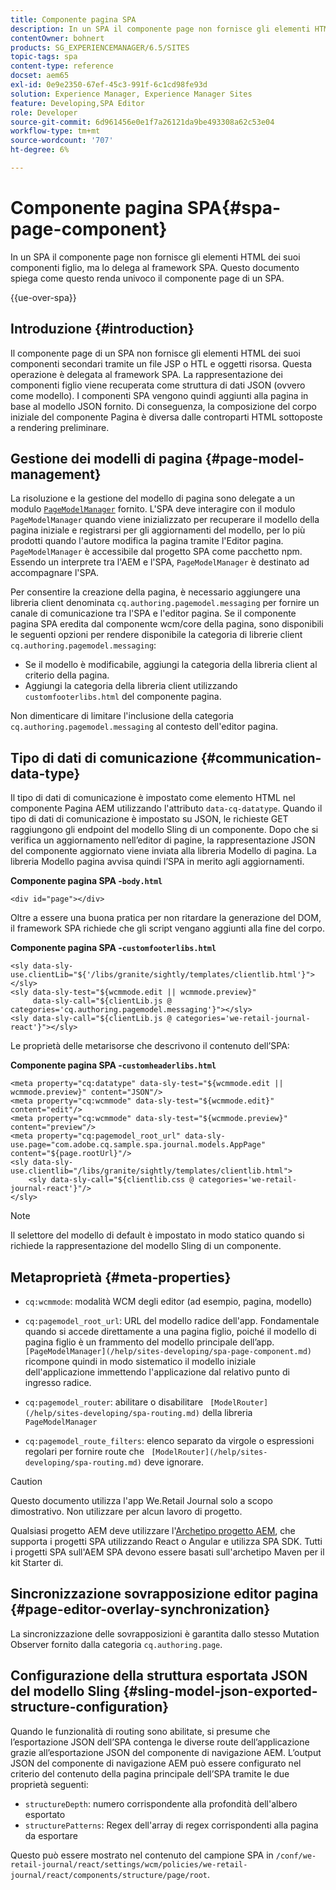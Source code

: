 ```yaml
---
title: Componente pagina SPA
description: In un SPA il componente page non fornisce gli elementi HTML dei suoi componenti figlio, ma lo delega al framework SPA. Questo documento spiega come questo renda univoco il componente page di un SPA.
contentOwner: bohnert
products: SG_EXPERIENCEMANAGER/6.5/SITES
topic-tags: spa
content-type: reference
docset: aem65
exl-id: 0e9e2350-67ef-45c3-991f-6c1cd98fe93d
solution: Experience Manager, Experience Manager Sites
feature: Developing,SPA Editor
role: Developer
source-git-commit: 6d961456e0e1f7a26121da9be493308a62c53e04
workflow-type: tm+mt
source-wordcount: '707'
ht-degree: 6%

---
```



# Componente pagina SPA{#spa-page-component}

In un SPA il componente page non fornisce gli elementi HTML dei suoi componenti figlio, ma lo delega al framework SPA. Questo documento spiega come questo renda univoco il componente page di un SPA.

{{ue-over-spa}}

## Introduzione {#introduction}

Il componente page di un SPA non fornisce gli elementi HTML dei suoi componenti secondari tramite un file JSP o HTL e oggetti risorsa. Questa operazione è delegata al framework SPA. La rappresentazione dei componenti figlio viene recuperata come struttura di dati JSON (ovvero come modello). I componenti SPA vengono quindi aggiunti alla pagina in base al modello JSON fornito. Di conseguenza, la composizione del corpo iniziale del componente Pagina è diversa dalle controparti HTML sottoposte a rendering preliminare.

## Gestione dei modelli di pagina {#page-model-management}

La risoluzione e la gestione del modello di pagina sono delegate a un modulo [`PageModelManager`](/help/sites-developing/spa-blueprint.md#pagemodelmanager) fornito. L&#39;SPA deve interagire con il modulo `PageModelManager` quando viene inizializzato per recuperare il modello della pagina iniziale e registrarsi per gli aggiornamenti del modello, per lo più prodotti quando l&#39;autore modifica la pagina tramite l&#39;Editor pagina. `PageModelManager` è accessibile dal progetto SPA come pacchetto npm. Essendo un interprete tra l&#39;AEM e l&#39;SPA, `PageModelManager` è destinato ad accompagnare l&#39;SPA.

Per consentire la creazione della pagina, è necessario aggiungere una libreria client denominata `cq.authoring.pagemodel.messaging` per fornire un canale di comunicazione tra l&#39;SPA e l&#39;editor pagina. Se il componente pagina SPA eredita dal componente wcm/core della pagina, sono disponibili le seguenti opzioni per rendere disponibile la categoria di librerie client `cq.authoring.pagemodel.messaging`:

* Se il modello è modificabile, aggiungi la categoria della libreria client al criterio della pagina.
* Aggiungi la categoria della libreria client utilizzando `customfooterlibs.html` del componente pagina.

Non dimenticare di limitare l&#39;inclusione della categoria `cq.authoring.pagemodel.messaging` al contesto dell&#39;editor pagina.

## Tipo di dati di comunicazione {#communication-data-type}

Il tipo di dati di comunicazione è impostato come elemento HTML nel componente Pagina AEM utilizzando l&#39;attributo `data-cq-datatype`. Quando il tipo di dati di comunicazione è impostato su JSON, le richieste GET raggiungono gli endpoint del modello Sling di un componente. Dopo che si verifica un aggiornamento nell’editor di pagine, la rappresentazione JSON del componente aggiornato viene inviata alla libreria Modello di pagina. La libreria Modello pagina avvisa quindi l’SPA in merito agli aggiornamenti.

**Componente pagina SPA -`body.html`**

```
<div id="page"></div>
```

Oltre a essere una buona pratica per non ritardare la generazione del DOM, il framework SPA richiede che gli script vengano aggiunti alla fine del corpo.

**Componente pagina SPA -`customfooterlibs.html`**

```
<sly data-sly-use.clientLib="${'/libs/granite/sightly/templates/clientlib.html'}"></sly>
<sly data-sly-test="${wcmmode.edit || wcmmode.preview}"
     data-sly-call="${clientLib.js @ categories='cq.authoring.pagemodel.messaging'}"></sly>
<sly data-sly-call="${clientLib.js @ categories='we-retail-journal-react'}"></sly>
```

Le proprietà delle metarisorse che descrivono il contenuto dell’SPA:

**Componente pagina SPA -`customheaderlibs.html`**

```
<meta property="cq:datatype" data-sly-test="${wcmmode.edit || wcmmode.preview}" content="JSON"/>
<meta property="cq:wcmmode" data-sly-test="${wcmmode.edit}" content="edit"/>
<meta property="cq:wcmmode" data-sly-test="${wcmmode.preview}" content="preview"/>
<meta property="cq:pagemodel_root_url" data-sly-use.page="com.adobe.cq.sample.spa.journal.models.AppPage" content="${page.rootUrl}"/>
<sly data-sly-use.clientlib="/libs/granite/sightly/templates/clientlib.html">
    <sly data-sly-call="${clientlib.css @ categories='we-retail-journal-react'}"/>
</sly>
```

>[!NOTE]
>
>Il selettore del modello di default è impostato in modo statico quando si richiede la rappresentazione del modello Sling di un componente.

## Metaproprietà {#meta-properties}

* `cq:wcmmode`: modalità WCM degli editor (ad esempio, pagina, modello)
* `cq:pagemodel_root_url`: URL del modello radice dell&#39;app. Fondamentale quando si accede direttamente a una pagina figlio, poiché il modello di pagina figlio è un frammento del modello principale dell’app. ` [PageModelManager](/help/sites-developing/spa-page-component.md)` ricompone quindi in modo sistematico il modello iniziale dell&#39;applicazione immettendo l&#39;applicazione dal relativo punto di ingresso radice.

* `cq:pagemodel_router`: abilitare o disabilitare ` [ModelRouter](/help/sites-developing/spa-routing.md)` della libreria `PageModelManager`

* `cq:pagemodel_route_filters`: elenco separato da virgole o espressioni regolari per fornire route che ` [ModelRouter](/help/sites-developing/spa-routing.md)` deve ignorare.

>[!CAUTION]
>
>Questo documento utilizza l&#39;app We.Retail Journal solo a scopo dimostrativo. Non utilizzare per alcun lavoro di progetto.
>
>Qualsiasi progetto AEM deve utilizzare l&#39;[Archetipo progetto AEM](https://experienceleague.adobe.com/docs/experience-manager-core-components/using/developing/archetype/overview.html?lang=it), che supporta i progetti SPA utilizzando React o Angular e utilizza SPA SDK. Tutti i progetti SPA sull&#39;AEM SPA devono essere basati sull&#39;archetipo Maven per il kit Starter di.

## Sincronizzazione sovrapposizione editor pagina {#page-editor-overlay-synchronization}

La sincronizzazione delle sovrapposizioni è garantita dallo stesso Mutation Observer fornito dalla categoria `cq.authoring.page`.

## Configurazione della struttura esportata JSON del modello Sling {#sling-model-json-exported-structure-configuration}

Quando le funzionalità di routing sono abilitate, si presume che l’esportazione JSON dell’SPA contenga le diverse route dell’applicazione grazie all’esportazione JSON del componente di navigazione AEM. L’output JSON del componente di navigazione AEM può essere configurato nel criterio del contenuto della pagina principale dell’SPA tramite le due proprietà seguenti:

* `structureDepth`: numero corrispondente alla profondità dell&#39;albero esportato
* `structurePatterns`: Regex dell&#39;array di regex corrispondenti alla pagina da esportare

Questo può essere mostrato nel contenuto del campione SPA in `/conf/we-retail-journal/react/settings/wcm/policies/we-retail-journal/react/components/structure/page/root`.
